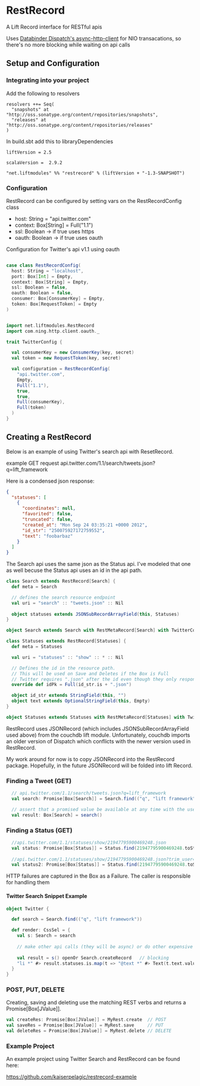 RestRecord
===========

A Lift Record interface for RESTful apis

Uses <a href="http://dispatch.databinder.net/Dispatch.html">Databinder Dispatch's </a><a href="https://github.com/AsyncHttpClient/async-http-client">async-http-client</a> for NIO transacations, so there's no more blocking while waiting on api calls

## Setup and Configuration 

### Integrating into your project

Add the following to resolvers

```
resolvers ++= Seq(
  "snapshots" at "http://oss.sonatype.org/content/repositories/snapshots",
  "releases" at "http://oss.sonatype.org/content/repositories/releases"
)
```

In build.sbt add this to libraryDependencies

```
liftVersion = 2.5

scalaVersion =  2.9.2

"net.liftmodules" %% "restrecord" % (liftVersion + "-1.3-SNAPSHOT") 
```

### Configuration
RestRecord can be configured by setting vars on the RestRecordConfig class

* host: String = "api.twitter.com"
* context: Box[String] =  Full("1.1")
* ssl: Boolean -> if true uses https
* oauth: Boolean -> if true uses oauth

Configuration for Twitter's api v1.1 using oauth
```scala

case class RestRecordConfig(
  host: String = "localhost", 
  port: Box[Int] = Empty, 
  context: Box[String] = Empty, 
  ssl: Boolean = false,
  oauth: Boolean = false,
  consumer: Box[ConsumerKey] = Empty,
  token: Box[RequestToken] = Empty
)


import net.liftmodules.RestRecord
import com.ning.http.client.oauth._

trait TwitterConfig {

  val consumerKey = new ConsumerKey(key, secret)
  val token = new RequestToken(key, secret)

  val configuration = RestRecordConfig(
    "api.twitter.com",
    Empty,
    Full("1.1"),
    true, 
    true,
    Full(consumerKey),
    Full(token)
  )
}
```

## Creating a RestRecord

Below is an example of using Twitter's search api with ResetRecord. 

example GET request api.twitter.com/1.1/search/tweets.json?q=lift_framework

Here is a condensed json response:
```json
{
  "statuses": [
    {
      "coordinates": null,
      "favorited": false,
      "truncated": false,
      "created_at": "Mon Sep 24 03:35:21 +0000 2012",
      "id_str": "250075927172759552",
      "text": "foobarbaz"
    }
  ]
}   
```

The Search api uses the same json as the Status api. I've modeled that one as well becuse the Status api uses an id in the api path.

```scala
class Search extends RestRecord[Search] {
  def meta = Search

  // defines the search resource endpoint
  val uri = "search" :: "tweets.json" :: Nil
  
  object statuses extends JSONSubRecordArrayField(this, Statuses)
}

object Search extends Search with RestMetaRecord[Search] with TwitterConfig

class Statuses extends RestRecord[Statuses] {
  def meta = Statuses

  val uri = "statuses" :: "show" :: * :: Nil

  // Defines the id in the resource path.
  // This will be used on Save and Deletes if the Box is Full
  // Twitter requires ".json" after the id even though they only respond with json !!!
  override def idPk = Full(id_str.is + ".json")

  object id_str extends StringField(this, "")
  object text extends OptionalStringField(this, Empty)
}

object Statuses extends Statuses with RestMetaRecord[Statuses] with TwitterConfig
```
RestRecord uses JSONRecord (which includes JSONSubRecordArrayField used above) from the couchdb lift module. Unfortunately, couchdb imports an older version of Dispatch which conflicts with the newer version used in RestRecord.

My work around for now is to copy JSONRecord into the RestRecord package. Hopefully, in the future JSONRecord will be folded into lift Record.

### Finding a Tweet (GET)

```scala
  // api.twitter.com/1.1/search/tweets.json?q=lift_framework
  val search: Promise[Box[Search]] = Search.find(("q", "lift framework")) 

  // assert that a promised value be available at any time with the use of apply; this is blocking
  val result: Box[Search] = search()

```
### Finding a Status (GET)

```scala
  //api.twitter.com/1.1/statuses/show/21947795900469248.json
  val status: Promise[Box[Status]] = Status.find(21947795900469248.toString + ".json") 
  
  //api.twitter.com/1.1/statuses/show/21947795900469248.json?trim_user=t
  val status2: Promise[Box[Status]] = Status.find(21947795900469248.toString + ".json", ("trim_user", "t"))
```

HTTP failures are captured in the Box as a Failure. The caller is responsible for handling them 

#### Twitter Search Snippet Example
```scala
object Twitter {

  def search = Search.find(("q", "lift framework"))

  def render: CssSel = {
    val s: Search = search
    
    // make other api calls (they will be async) or do other expensive things
    
    val result = s() openOr Search.createRecord   // blocking
    "li *" #> result.statuses.is.map(t => "@text *" #> Text(t.text.valueBox openOr ""))
  }
}
```

### POST, PUT, DELETE

Creating, saving and deleting use the matching REST verbs and returns a Promise[Box[JValue]].

```scala
val createRes: Promise[Box[JValue]] = MyRest.create  // POST
val saveRes = Promise[Box[JValue]] = MyRest.save     // PUT
val deleteRes = Promise[Box[JValue]] = MyRest.delete // DELETE
```

### Example Project

An example project using Twitter Search and RestRecord can be found here:

https://github.com/kaiserpelagic/restrecord-example
